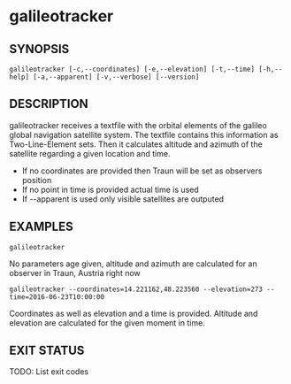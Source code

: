 # galileotracker

## SYNOPSIS
    galileotracker [-c,--coordinates] [-e,--elevation] [-t,--time] [-h,--help] [-a,--apparent] [-v,--verbose] [--version]

## DESCRIPTION
galileotracker receives a textfile with the orbital elements of the galileo global navigation satellite system. The textfile contains this information as Two-Line-Element sets. Then it calculates altitude and azimuth of the satellite regarding a given location and time.

* If no coordinates are provided then Traun will be set as observers position
* If no point in time is provided actual time is used
* If --apparent is used only visible satellites are outputed

## EXAMPLES
    galileotracker

No parameters age given, altitude and azimuth are calculated for an observer in Traun, Austria right now

    galileotracker --coordinates=14.221162,48.223560 --elevation=273 --time=2016-06-23T10:00:00

Coordinates as well as elevation and a time is provided. Altitude and elevation are calculated for the given moment in time.

## EXIT STATUS
TODO: List exit codes
